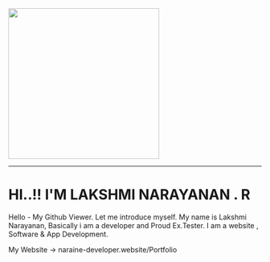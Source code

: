<img src="https://media.giphy.com/media/zbMRZx113HKBkeCwrm/giphy.gif" width="300" height="300" >

----------------------------------------------------------------------------------

<h1>HI..!! I'M LAKSHMI NARAYANAN . R   </h1>

Hello - My Github Viewer. Let me introduce myself. 
My name is Lakshmi Narayanan, Basically i am a developer and Proud Ex.Tester.
I am a website , Software & App Development.

My Website -> naraine-developer.website/Portfolio 

